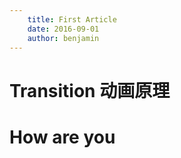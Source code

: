```yaml
---
    title: First Article
    date: 2016-09-01
    author: benjamin
---
```



# Transition 动画原理

# How are you